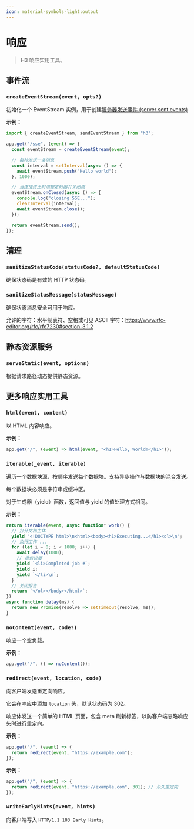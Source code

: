 ```yaml
---
icon: material-symbols-light:output
---
```


# 响应

> H3 响应实用工具。

## 事件流

<!-- automd:jsdocs src="../../src/utils/event-stream.ts" -->

### `createEventStream(event, opts?)`

初始化一个 EventStream 实例，用于创建[服务器发送事件 (server sent events)](https://developer.mozilla.org/en-US/docs/Web/API/Server-sent_events/Using_server-sent_events)

**示例：**

```ts
import { createEventStream, sendEventStream } from "h3";

app.get("/sse", (event) => {
  const eventStream = createEventStream(event);

  // 每秒发送一条消息
  const interval = setInterval(async () => {
    await eventStream.push("Hello world");
  }, 1000);

  // 当连接终止时清理定时器并关闭流
  eventStream.onClosed(async () => {
    console.log("closing SSE...");
    clearInterval(interval);
    await eventStream.close();
  });

  return eventStream.send();
});
```

<!-- /automd -->

## 清理

<!-- automd:jsdocs src="../../src/utils/sanitize.ts" -->

### `sanitizeStatusCode(statusCode?, defaultStatusCode)`

确保状态码是有效的 HTTP 状态码。

### `sanitizeStatusMessage(statusMessage)`

确保状态消息安全可用于响应。

允许的字符：水平制表符、空格或可见 ASCII 字符：https://www.rfc-editor.org/rfc/rfc7230#section-3.1.2

<!-- /automd -->

## 静态资源服务

<!-- automd:jsdocs src="../../src/utils/static.ts" -->

### `serveStatic(event, options)`

根据请求路径动态提供静态资源。

<!-- /automd -->

## 更多响应实用工具

<!-- automd:jsdocs src="../../src/utils/response.ts" -->

### `html(event, content)`

以 HTML 内容响应。

**示例：**

```ts
app.get("/", (event) => html(event, "<h1>Hello, World!</h1>"));
```

### `iterable(_event, iterable)`

遍历一个数据块源，按顺序发送每个数据块。支持异步操作与数据块的混合发送。

每个数据块必须是字符串或缓冲区。

对于生成器（yield）函数，返回值与 yield 的值处理方式相同。

**示例：**

```ts
return iterable(event, async function* work() {
  // 打开文档主体
  yield "<!DOCTYPE html>\n<html><body><h1>Executing...</h1><ol>\n";
  // 执行工作 ...
  for (let i = 0; i < 1000; i++) {
    await delay(1000);
    // 报告进度
    yield `<li>Completed job #`;
    yield i;
    yield `</li>\n`;
  }
  // 关闭报告
  return `</ol></body></html>`;
})
async function delay(ms) {
  return new Promise(resolve => setTimeout(resolve, ms));
}
```

### `noContent(event, code?)`

响应一个空负载。<br>

**示例：**

```ts
app.get("/", () => noContent());
```

### `redirect(event, location, code)`

向客户端发送重定向响应。

它会在响应中添加 `location` 头，默认状态码为 302。

响应体发送一个简单的 HTML 页面，包含 meta 刷新标签，以防客户端忽略响应头时进行重定向。

**示例：**

```ts
app.get("/", (event) => {
  return redirect(event, "https://example.com");
});
```

**示例：**

```ts
app.get("/", (event) => {
  return redirect(event, "https://example.com", 301); // 永久重定向
});
```

### `writeEarlyHints(event, hints)`

向客户端写入 `HTTP/1.1 103 Early Hints`。

<!-- /automd -->